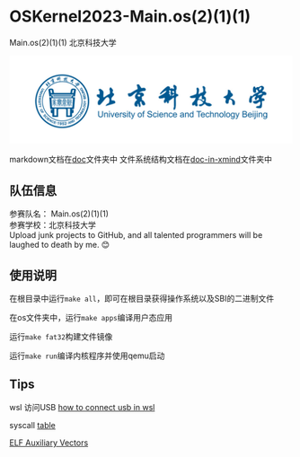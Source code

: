 # OSKernel2023-Main.os(2)(1)(1)

Main.os(2)(1)(1)  北京科技大学

![USTB](./doc/image/USTB.jpg)

markdown文档在[doc](./doc/)文件夹中
文件系统结构文档在[doc-in-xmind](./doc/doc-in-xmind/)文件夹中
## 队伍信息


参赛队名： Main.os(2)(1)(1)
<br>
参赛学校：北京科技大学
<br>
Upload junk projects to GitHub, and all talented programmers will be laughed to death by me. 😊
## 使用说明

在根目录中运行`make all`，即可在根目录获得操作系统以及SBI的二进制文件

在os文件夹中，运行`make apps`编译用户态应用

运行`make fat32`构建文件镜像

运行`make run`编译内核程序并使用qemu启动

## Tips
wsl 访问USB
[how to connect usb in wsl](https://learn.microsoft.com/zh-cn/windows/wsl/connect-usb)

syscall [table](https://jborza.com/post/2021-05-11-riscv-linux-syscalls/)

[ELF Auxiliary Vectors](https://articles.manugarg.com/aboutelfauxiliaryvectors)
